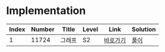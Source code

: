 # Implementation

| Index | Number | Title  | Level | Link                                              | Solution                                                                                  |
| ----- | ------ | ------ | ----- | ------------------------------------------------- | ----------------------------------------------------------------------------------------- |
| 1     | 11724  | 그래프 | S2    | [바로가기](https://www.acmicpc.net/problem/11724) | [풀이](https://github.com/constdreamcoder/backjoon-for-swift/blob/main/Graph/11724.swift) |
